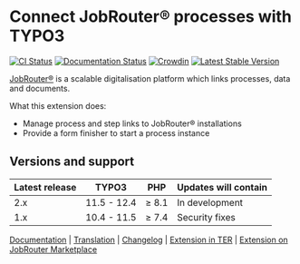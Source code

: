 # Connect JobRouter® processes with TYPO3

[![CI Status](https://github.com/brotkrueml/typo3-jobrouter-process/workflows/CI/badge.svg?branch=main)](https://github.com/brotkrueml/typo3-jobrouter-process/actions?query=workflow%3ACI)
[![Documentation Status](https://readthedocs.org/projects/typo3-jobrouter-process/badge/?version=latest)](https://typo3-jobrouter.readthedocs.io/projects/process/)
[![Crowdin](https://badges.crowdin.net/typo3-extension-jobrouterproce/localized.svg)](https://crowdin.com/project/typo3-extension-jobrouterproce)
[![Latest Stable Version](https://img.shields.io/packagist/v/brotkrueml/typo3-jobrouter-process.svg?label=stable)](https://packagist.org/packages/brotkrueml/typo3-jobrouter-process)

[JobRouter®](https://www.jobrouter.com/) is a scalable digitalisation
platform which links processes, data and documents.

What this extension does:
  * Manage process and step links to JobRouter® installations
  * Provide a form finisher to start a process instance

## Versions and support

| Latest release | TYPO3       | PHP   | Updates will contain |
|----------------|-------------|-------|----------------------|
| 2.x            | 11.5 - 12.4 | ≥ 8.1 | In development       |
| 1.x            | 10.4 - 11.5 | ≥ 7.4 | Security fixes       |

[Documentation](https://typo3-jobrouter.readthedocs.io/projects/process/) |
[Translation](https://crowdin.com/project/typo3-extension-jobrouterproce) |
[Changelog](https://github.com/brotkrueml/typo3-jobrouter-process/blob/main/CHANGELOG.md) |
[Extension in TER](https://extensions.typo3.org/extension/jobrouter_process/) |
[Extension on JobRouter Marketplace](https://marketplace.jobrouter.com/en/product/typo3-jobrouter-process/)
